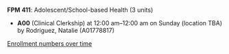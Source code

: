 **FPM 411**: Adolescent/School-based Health (3 units)

- **A00** (Clinical Clerkship) at 12:00 am–12:00 am on Sunday (location TBA) by Rodriguez, Natalie (A01778817)

[Enrollment numbers over time](./FPM411.tsv)
